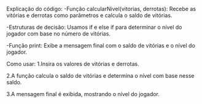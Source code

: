 Explicação do código:
-Função calcularNivel(vitorias, derrotas): Recebe as vitórias e derrotas como parâmetros e calcula o saldo de vitórias.

-Estruturas de decisão: Usamos if e else if para determinar o nível do jogador com base no número de vitórias.

-Função print: Exibe a mensagem final com o saldo de vitórias e o nível do jogador.

Como usar:
1.Insira os valores de vitórias e derrotas.

2.A função calcula o saldo de vitórias e determina o nível com base nesse saldo.

3.A mensagem final é exibida, mostrando o nível do jogador.
